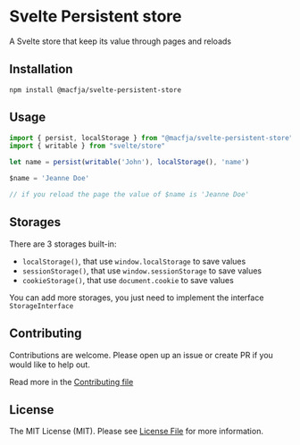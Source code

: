# Svelte Persistent store

A Svelte store that keep its value through pages and reloads

## Installation

```
npm install @macfja/svelte-persistent-store
```

## Usage

```javascript
import { persist, localStorage } from "@macfja/svelte-persistent-store"
import { writable } from "svelte/store"

let name = persist(writable('John'), localStorage(), 'name')

$name = 'Jeanne Doe'

// if you reload the page the value of $name is 'Jeanne Doe'
```

## Storages

There are 3 storages built-in:

 - `localStorage()`, that use `window.localStorage` to save values 
 - `sessionStorage()`, that use `window.sessionStorage` to save values 
 - `cookieStorage()`, that use `document.cookie` to save values 

You can add more storages, you just need to implement the interface `StorageInterface`

## Contributing

Contributions are welcome. Please open up an issue or create PR if you would like to help out.

Read more in the [Contributing file](CONTRIBUTING.md)

## License

The MIT License (MIT). Please see [License File](LICENSE.md) for more information.